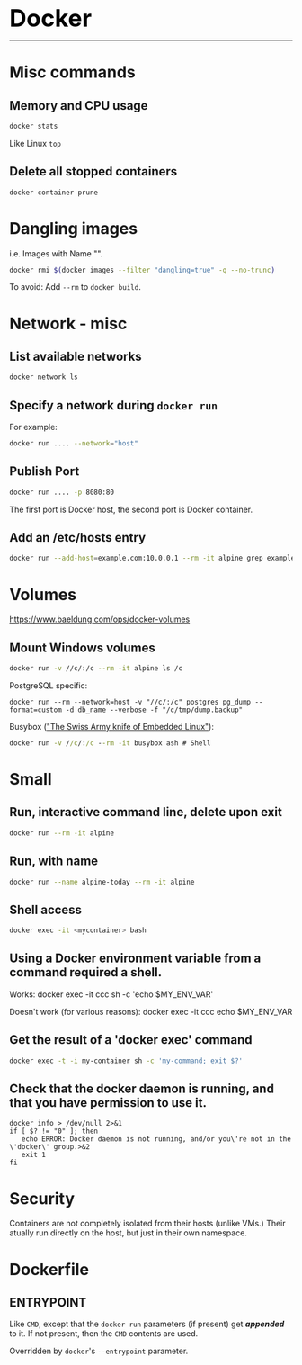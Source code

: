 **<span style="font-size:3em;color:black">Docker</span>**
***

# Misc commands

## Memory and CPU usage
```bash
docker stats
```
Like Linux ```top```

## Delete all stopped containers
```bash
docker container prune
```

# Dangling images

i.e. Images with Name "<none>".

```bash
docker rmi $(docker images --filter "dangling=true" -q --no-trunc)
```

To avoid: Add `--rm` to `docker build`.

# Network - misc

## List available networks
```bash
docker network ls
```

## Specify a network during ```docker run```
For example:
```bash
docker run .... --network="host"
```

## Publish Port
```bash
docker run .... -p 8080:80
```
The first port is Docker host, the second port is Docker container.

## Add an /etc/hosts entry
```bash
docker run --add-host=example.com:10.0.0.1 --rm -it alpine grep example.com /etc/hosts
```

# Volumes
https://www.baeldung.com/ops/docker-volumes

## Mount Windows volumes
```bash
docker run -v //c/:/c --rm -it alpine ls /c
```
PostgreSQL specific:
```
docker run --rm --network=host -v "//c/:/c" postgres pg_dump --format=custom -d db_name --verbose -f "/c/tmp/dump.backup"
```
Busybox (["The Swiss Army knife of Embedded Linux"](https://en.wikipedia.org/wiki/BusyBox)):
```cmd
docker run -v //c/:/c --rm -it busybox ash # Shell
```

# Small

## Run, interactive command line, delete upon exit
```bash
docker run --rm -it alpine
```

## Run, with name
```bash
docker run --name alpine-today --rm -it alpine
```

## Shell access
```bash
docker exec -it <mycontainer> bash
```

## Using a Docker environment variable from a command required a shell.

   Works: docker exec -it ccc sh -c 'echo $MY_ENV_VAR'
   
   Doesn't work (for various reasons): docker exec -it ccc echo $MY_ENV_VAR
   
## Get the result of a 'docker exec' command
```bash
docker exec -t -i my-container sh -c 'my-command; exit $?'
```

## Check that the docker daemon is running, and that you have permission to use it.
```
docker info > /dev/null 2>&1
if [ $? != "0" ]; then
   echo ERROR: Docker daemon is not running, and/or you\'re not in the \'docker\' group.>&2
   exit 1
fi
```

# Security

Containers are not completely isolated from their hosts (unlike VMs.)  Their atually run directly on the host, but just in their own namespace.  

# Dockerfile

## ENTRYPOINT

Like ```CMD```, except that the ```docker run``` parameters (if present) get ***appended*** to it.  If not present, then the ```CMD``` contents are used.

Overridden by ```docker```'s ```--entrypoint``` parameter.
